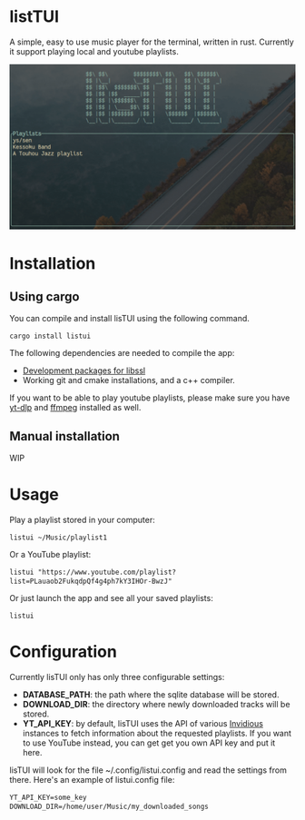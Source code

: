 # listTUI

 A simple, easy to use music player for the terminal, written in rust. Currently it support playing local and youtube playlists.

![](./docs/images/main.gif)


# Installation

## Using cargo

You can compile and install lisTUI using the following command.
```
cargo install listui
```

The following dependencies are needed to compile the app:

- [Development packages for libssl](https://docs.rs/openssl/0.10.25/openssl/#automatic)
- Working git and cmake installations, and a c++ compiler.

If  you want to be able to play youtube playlists, please make sure you have [yt-dlp](https://github.com/yt-dlp/yt-dlp#installation) and [ffmpeg](https://ffmpeg.org/download.html) installed as well.

## Manual installation

WIP

# Usage

Play a playlist stored in your computer:

```
listui ~/Music/playlist1
```

Or a YouTube playlist:

```
listui "https://www.youtube.com/playlist?list=PLauaob2FukqdpQf4g4ph7kY3IHOr-BwzJ"
```

Or just launch the app and see all your saved playlists:

```
listui
```

# Configuration

Currently lisTUI only has only three configurable settings:

- **DATABASE_PATH**: the path where the sqlite database will be stored.
- **DOWNLOAD_DIR**: the directory where newly downloaded tracks will be stored.
- **YT_API_KEY**: by default, lisTUI uses the API of various [Invidious](https://github.com/iv-org/invidious) instances to fetch information about the requested playlists. If you want to use YouTube instead, you can get get you own API key and put it here.

lisTUI will look for the file ~/.config/listui.config and read the settings from there. Here's an example of listui.config file:
```
YT_API_KEY=some_key
DOWNLOAD_DIR=/home/user/Music/my_downloaded_songs
```
